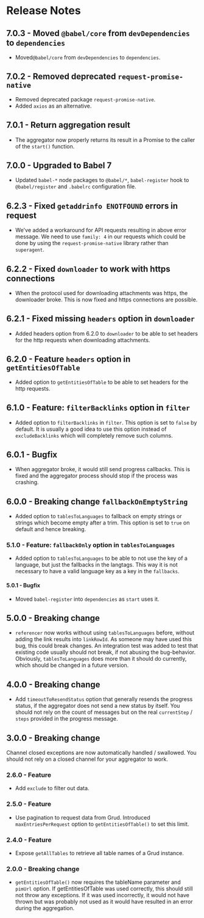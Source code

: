 # Release Notes

## 7.0.3 - Moved `@babel/core` from `devDependencies` to `dependencies`

* Moved`@babel/core` from `devDependencies` to `dependencies`.

## 7.0.2 - Removed deprecated `request-promise-native`

* Removed deprecated package `request-promise-native`.
* Added `axios` as an alternative.

## 7.0.1 - Return aggregation result

* The aggregator now properly returns its result in a Promise to the caller of the `start()` function.

## 7.0.0 - Upgraded to Babel 7

* Updated `babel-*` node packages to `@babel/*`, `babel-register` hook to `@babel/register` and `.babelrc` configuration file.

## 6.2.3 - Fixed `getaddrinfo ENOTFOUND` errors in request

* We've added a workaround for API requests resulting in above error message. We need to use `family: 4` in our requests
  which could be done by using the `request-promise-native` library rather than `superagent`.

## 6.2.2 - Fixed `downloader` to work with https connections

* When the protocol used for downloading attachments was https, the downloader broke. This is now fixed and https 
  connections are possible.

## 6.2.1 - Fixed missing `headers` option in `downloader`

* Added headers option from 6.2.0 to `downloader` to be able to set headers for the http requests when downloading 
  attachments.

## 6.2.0 - Feature `headers` option in `getEntitiesOfTable`

* Added option to `getEntitiesOfTable` to be able to set headers for the http requests.

## 6.1.0 - Feature: `filterBacklinks` option in `filter`

* Added option to `filterBacklinks` in `filter`. This option is set to `false` by default. It is usually a good idea to
  use this option instead of `excludeBacklinks` which will completely remove such columns.

## 6.0.1 - Bugfix

* When aggregator broke, it would still send progress callbacks. This is fixed and the aggregator process should stop if
  the process was crashing.

## 6.0.0 - Breaking change `fallbackOnEmptyString`

* Added option to `tablesToLanguages` to fallback on empty strings or strings which become empty after a trim. This 
  option is set to `true` on default and hence breaking.

### 5.1.0 - Feature: `fallbackOnly` option in `tablesToLanguages`

* Added option to `tablesToLanguages` to be able to not use the key of a language, but just the fallbacks in the 
  langtags. This way it is not necessary to have a valid language key as a key in the `fallbacks`. 

#### 5.0.1 - Bugfix

* Moved `babel-register` into `dependencies` as `start` uses it.

## 5.0.0 - Breaking change

* `referencer` now works without using `tablesToLanguages` before, without adding the link results into `linkRowId`. As 
  someone may have used this bug, this could break changes. An integration test was added to test that existing code 
  usually should not break, if not abusing the bug-behavior. Obviously, `tablesToLanguages` does more than it should do
  currently, which should be changed in a future version.

## 4.0.0 - Breaking change

* Add `timeoutToResendStatus` option that generally resends the progress status, if the aggregator does not send a new 
  status by itself. You should not rely on the count of messages but on the real `currentStep` / `steps` provided in the
  progress message.

## 3.0.0 - Breaking change

Channel closed exceptions are now automatically handled / swallowed. You should not rely on a closed channel for your
aggregator to work.

### 2.6.0 - Feature

* Add `exclude` to filter out data.

### 2.5.0 - Feature 

* Use pagination to request data from Grud. Introduced `maxEntriesPerRequest` option to `getEntitiesOfTable()` to set 
  this limit.

### 2.4.0 - Feature

* Expose `getAllTables` to retrieve all table names of a Grud instance.

### 2.0.0 - Breaking change

* `getEntitiesOfTable()` now requires the tableName parameter and `pimUrl` option. If getEntitiesOfTable was used 
  correctly, this should still not throw any exceptions. If it was used incorrectly, it would not have thrown but was 
  probably not used as it would have resulted in an error during the aggregation.
